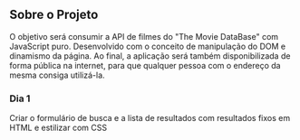 ## Sobre o Projeto

O objetivo será consumir a API de filmes do "The Movie DataBase" com JavaScript puro. Desenvolvido com o conceito de manipulação do DOM e dinamismo da página. Ao final, a aplicação será também disponibilizada de forma pública na internet, para que qualquer pessoa com o endereço da mesma consiga utilizá-la.

### Dia 1

Criar o formulário de busca e a lista de resultados com resultados fixos em HTML e estilizar com CSS
